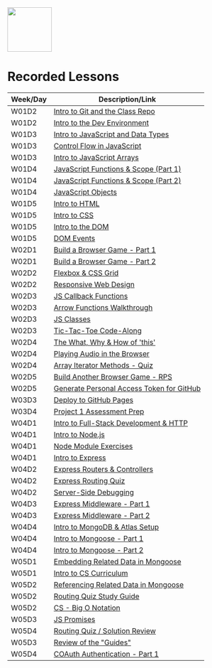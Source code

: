 <img src="https://i.imgur.com/2y0Lyzy.png" height="100">

# Recorded Lessons

| Week/Day | Description/Link |
|---|---|
| W01D2 | [Intro to Git and the Class Repo](https://generalassembly.zoom.us/rec/share/5f_Qo87KofO1WfY7HvaDxwZY4JqpQaAGdIN7yaqjVdqrmGdlx54FUoOKyZSfXNOZ._CEQ2aaA1B0dxXsF?startTime=1655840709000) |
| W01D2 | [Intro to the Dev Environment](https://generalassembly.zoom.us/rec/share/5f_Qo87KofO1WfY7HvaDxwZY4JqpQaAGdIN7yaqjVdqrmGdlx54FUoOKyZSfXNOZ._CEQ2aaA1B0dxXsF?startTime=1655846731000) |
| W01D3 | [Intro to JavaScript and Data Types](https://generalassembly.zoom.us/rec/share/gUO3CZILfPtpmEl6W2oQ5TRpU3ChkovAT6HsT4jkXDeC6Mo2R264BLLr9Q6iHXGf.nRCG9Z-UreFLNFe4?startTime=1655913792000) |
| W01D3 | [Control Flow in JavaScript](https://generalassembly.zoom.us/rec/share/gUO3CZILfPtpmEl6W2oQ5TRpU3ChkovAT6HsT4jkXDeC6Mo2R264BLLr9Q6iHXGf.nRCG9Z-UreFLNFe4?startTime=1655918707000) |
| W01D3 | [Intro to JavaScript Arrays](https://generalassembly.zoom.us/rec/share/D3kK_rKXVEd0SFZt0hJCw8gfGgvvx2EA1X0u_3Dz6ShbO2ye8r0EjrIXisa4h3Al.p5VfPtCDnTmHWbNr?startTime=1655931006000) |
| W01D4 | [JavaScript Functions & Scope (Part 1)](https://generalassembly.zoom.us/rec/share/sa3s8c28lSZkdeZmLVTBqnbkKiu1vrDj6_UhU79oO6ETpfCjT3dQ5aLvnAEwUths.F7rxbSuRaujkes5U?startTime=1656000009000) |
| W01D4 | [JavaScript Functions & Scope (Part 2)](https://generalassembly.zoom.us/rec/share/sa3s8c28lSZkdeZmLVTBqnbkKiu1vrDj6_UhU79oO6ETpfCjT3dQ5aLvnAEwUths.F7rxbSuRaujkes5U?startTime=1656007331000) |
| W01D4 | [JavaScript Objects](https://generalassembly.zoom.us/rec/share/nulONlKmdGwJvWoKef0kVMMVM3cNXMO7g9wtR_XrpfqtPjYJXQMM1i1IW84Z3-Ge.nnlReUufLozvJQXf?startTime=1656015759000) |
| W01D5 | [Intro to HTML](https://generalassembly.zoom.us/rec/share/PHXGAofnk7kdWEd51McdkDl_ws_oI4SvXcbfGO3_ioEQYW_4qZnwgoAGvd92CaRl.kqoLR13a_nTIFWT-?startTime=1656086407000) |
| W01D5 | [Intro to CSS](https://generalassembly.zoom.us/rec/share/PHXGAofnk7kdWEd51McdkDl_ws_oI4SvXcbfGO3_ioEQYW_4qZnwgoAGvd92CaRl.kqoLR13a_nTIFWT-?startTime=1656090919000) |
| W01D5 | [Intro to the DOM](https://generalassembly.zoom.us/rec/share/ZWp9CbeMfB1zZZw1drvaOOkr6gz1Y2ojXuJCa-oaZYlb7Ib4nIWICN3Mk8Le4zHv.WbjGAr9aoesJXOjQ?startTime=1656099911000) |
| W01D5 | [DOM Events](https://generalassembly.zoom.us/rec/play/XZg1YDaY_4ZC5JXeRmYjMI_AA2a2QlVeUvDtV8VTZ80Ql2N59ouAF3ygLlfivQMU3bhZFAwK-iQXRsne.zeHw3VaMzSSCrGEc?startTime=1648158551000) |
| W02D1 | [Build a Browser Game - Part 1](https://generalassembly.zoom.us/rec/share/WvdidQhv8q3gevU8NlPrzmBNUFl1M3EJAEcZKlUqBFbNCUIhgRcXj3LlLMi9ZGOI.iCDJtIqLfcgQy5AW?startTime=1656345610000) |
| W02D1 | [Build a Browser Game - Part 2](https://generalassembly.zoom.us/rec/share/FttvegaUyIzJzp-FjMu9o3qw9Q9xt1JMPLRc4-5jkXId1sDnDY7Ucql_N8_UqoKj.Fy3sXN3DAyXUqNIc?startTime=1656359111000) |
| W02D2 | [Flexbox & CSS Grid](https://generalassembly.zoom.us/rec/share/nzhTX60TMxe0_Uh_CRNooD8T9OWyX5EjN1KK614oEFRVPJ6zvhsOSGyzzwQtwhvX.fc_j2LcJkzl2wUuu?startTime=1656432011000) |
| W02D2 | [Responsive Web Design](https://generalassembly.zoom.us/rec/share/wZkgkPa4suqtBY5mdIWDifKuMPpFgacVaTtAci9KIQeN37tVhqbNM2NywZkY8LWW.1pFtCgBxkxksnrHt?startTime=1656452744000) |
| W02D3 | [JS Callback Functions](https://generalassembly.zoom.us/rec/share/xbO1QshLtsx1Y9y2yCd5huKzSGAR1T92bzerht9UYekx1mBylStonwl4yP5ZsFb5.1-9socaGYRsavWa_?startTime=1656518407000) |
| W02D3 | [Arrow Functions Walkthrough](https://generalassembly.zoom.us/rec/share/9FnzsrRa3wEhOMDgt38FcCwDAeMEznOIvpOJ4XHQb-fHATVexdoVLVU3vxER0De8.Stj5XVborl33hkWU?startTime=1656532099000) |
| W02D3 | [JS Classes](https://generalassembly.zoom.us/rec/share/9FnzsrRa3wEhOMDgt38FcCwDAeMEznOIvpOJ4XHQb-fHATVexdoVLVU3vxER0De8.Stj5XVborl33hkWU?startTime=1656533900000) |
| W02D3 | [Tic-Tac-Toe Code-Along](https://generalassembly.zoom.us/rec/share/9FnzsrRa3wEhOMDgt38FcCwDAeMEznOIvpOJ4XHQb-fHATVexdoVLVU3vxER0De8.Stj5XVborl33hkWU?startTime=1656540908000) |
| W02D4 | [The What, Why & How of 'this'](https://generalassembly.zoom.us/rec/share/1QNDiNDoW6VDHBV1gAYvOPCRXS4EsrqCG3Ysn8nv-5k4V4SP-HuOA6xKsYO416Xw.RHNLCdRRSrkQt5Aa?startTime=1656604805000) |
| W02D4 | [Playing Audio in the Browser](https://generalassembly.zoom.us/rec/share/1QNDiNDoW6VDHBV1gAYvOPCRXS4EsrqCG3Ysn8nv-5k4V4SP-HuOA6xKsYO416Xw.RHNLCdRRSrkQt5Aa?startTime=1656608758000) |
| W02D4 | [Array Iterator Methods - Quiz](https://generalassembly.zoom.us/rec/share/1QNDiNDoW6VDHBV1gAYvOPCRXS4EsrqCG3Ysn8nv-5k4V4SP-HuOA6xKsYO416Xw.RHNLCdRRSrkQt5Aa?startTime=1656612008000) |
| W02D5 | [Build Another Browser Game - RPS](https://generalassembly.zoom.us/rec/share/LSHa60yl7E6DrHrHay9dWgvqlsFeo28rpZN5rMbJmdm9HAbbyQEcv30k42eHjGXO.tkf0uES8GcVf0EHh?startTime=1656691207000) |
| W02D5 | [Generate Personal Access Token for GitHub](https://generalassembly.zoom.us/rec/share/rYka-RcYqLkatEdPpfZlEkI_WiTI5Gqnow9v9D99KX7DR-QE-0g8PV_FQuxZdRY_.ST51C8V-lZO6S5_W?startTime=1656705124000) |
| W03D3 | [Deploy to GitHub Pages](https://generalassembly.zoom.us/rec/share/Q-irVOHnl864QHfIXzgvKZqSW5wnLEpFraccQkC0vMnALxHzpH19beDwficT2wJc.LqJAh318yaTwZQ5_?startTime=1657136708000) |
| W03D4 | [Project 1 Assessment Prep](https://generalassembly.zoom.us/rec/share/Bh_Oz-BfB19KrUBvCHPb9HJf38WFjhFezwCYjhiyFa0jbbSv0GcpULLdtNfFl59T.7QuGxfLbdhIwE4As?startTime=1657223113000) |
| W04D1 | [Intro to Full-Stack Development & HTTP](https://generalassembly.zoom.us/rec/share/-CsR94VOqTmi_ePHSYRKh6GzdQYdEiFopKEfP4NHyjgMIW6rtCEHVbuKIp5cYW7e.aNAs8tCA5ODNFM9R?startTime=1657555206000) |
| W04D1 | [Intro to Node.js](https://generalassembly.zoom.us/rec/share/-CsR94VOqTmi_ePHSYRKh6GzdQYdEiFopKEfP4NHyjgMIW6rtCEHVbuKIp5cYW7e.aNAs8tCA5ODNFM9R?startTime=1657559706000) |
| W04D1 | [Node Module Exercises](https://generalassembly.zoom.us/rec/share/MBx_zV_48GQTYnij2ZgzmIQUzz7ZTH_h9BtaFinfsWWVzLpcKHHAI_bAZjIGL9OG.lWSd8hDHTj-49o4W?startTime=1657568706000) |
| W04D1 | [Intro to Express](https://generalassembly.zoom.us/rec/share/MBx_zV_48GQTYnij2ZgzmIQUzz7ZTH_h9BtaFinfsWWVzLpcKHHAI_bAZjIGL9OG.lWSd8hDHTj-49o4W?startTime=1657570625000) |
| W04D2 | [Express Routers & Controllers](https://generalassembly.zoom.us/rec/share/FMs51ddoWQGAaz-jI6_uVak8uCpFR7KI9qBL6_gd9ljTvVU3jkeGSy6cGd0cHfyx.hwM7Q0KD31SHtFZs?startTime=1657641607000) |
| W04D2 | [Express Routing Quiz](https://generalassembly.zoom.us/rec/share/8sGl0CC4HXKWw8hSQn8XGmqUlvcwUQrstiHVRsM_E7jaPVUKOZU5TYNNU5QH3a2U.BAqP-z_nqcTCoNJn?startTime=1657662305000) |
| W04D2 | [Server-Side Debugging](https://generalassembly.zoom.us/rec/share/8sGl0CC4HXKWw8hSQn8XGmqUlvcwUQrstiHVRsM_E7jaPVUKOZU5TYNNU5QH3a2U.BAqP-z_nqcTCoNJn?startTime=1657669508000) |
| W04D3 | [Express Middleware - Part 1](https://generalassembly.zoom.us/rec/share/1VnkGjj9vnakn9SkM41lWaKWKfs8yEDfV4j8HeQArG8lpDnKCHR9rqXXQDJQ424a.8bWMq3sYANAwErcK?startTime=1657728750000) |
| W04D3 | [Express Middleware - Part 2](https://generalassembly.zoom.us/rec/share/tKetzygiIAkFBUNKScpBJOb4TTUNbpW2HD8nvzOyAr6CE1sPI04uaah-TgotSnDI.-HO9ZJ4olOCFOwqr?startTime=1657741506000) |
| W04D4 | [Intro to MongoDB & Atlas Setup](https://generalassembly.zoom.us/rec/share/T47fO9Vaf0ki3gKhz6GhcZX9loKFxsIQ9B3ep17AQVGpQOQKEt1UZApJcTNV.R9uvuc-1-SzBHV9N?startTime=1657814406000) |
| W04D4 | [Intro to Mongoose - Part 1](https://generalassembly.zoom.us/rec/share/T47fO9Vaf0ki3gKhz6GhcZX9loKFxsIQ9B3ep17AQVGpQOQKEt1UZApJcTNV.R9uvuc-1-SzBHV9N?startTime=1657819511000) |
| W04D4 | [Intro to Mongoose - Part 2](https://generalassembly.zoom.us/rec/share/sgwhOcNVcjtr12JRCAiyCnkHRoPNmLGQRxScLEp0-2p0Zrcg87qAnku5voOkZqaC.1MW43SkgQkdb37cU?startTime=1657827905000) |
| W05D1 | [Embedding Related Data in Mongoose](https://generalassembly.zoom.us/rec/share/yV_GkCbnGpBE6p7HAnP14k4rkqPJcEaPV_Sb7cWqhKX3KFLMH7VpddulupHcuiQI.cT5bhP0BYvEC8ASI?startTime=1658160004000) |
| W05D1 | [Intro to CS Curriculum](https://generalassembly.zoom.us/rec/share/YN5UZTBCUvTFdk91OSFuETtJEaVrA-ROeNtpj3ISzLdnOgYwDWNtpFJBKKSrzNHy.duhGvIO_J6P5SXtq?startTime=1658173506000) |
| W05D2 | [Referencing Related Data in Mongoose](https://generalassembly.zoom.us/rec/share/o54jFRvcnwhzlZ1EnpjRChQvmbP8WfIF8pzEeLqWsT0KdksPfwmF04xJHexU6PGI.owALbfWa6TQASASa?startTime=1658246406000) |
| W05D2 | [Routing Quiz Study Guide](https://generalassembly.zoom.us/rec/share/Ii-fcRkpyvU6P__IRo1Qoa-5zb0leE_cw3IZDr8OXsR97of5FimpzSjgilWGc-Jy.9-J8eber4FQp94UO?startTime=1658267106000) |
| W05D2 | [CS - Big O Notation](https://generalassembly.zoom.us/rec/share/Ii-fcRkpyvU6P__IRo1Qoa-5zb0leE_cw3IZDr8OXsR97of5FimpzSjgilWGc-Jy.9-J8eber4FQp94UO?startTime=1658272506000) |
| W05D3 | [JS Promises](https://generalassembly.zoom.us/rec/share/CxqQC4KQtdE6GsQyO1zzh66gVDuiLjvk9-4ulsXLOBQOnlNViQAETS0quK145DeP.uMVZtyJW5zS9dPrF?startTime=1658332804000) |
| W05D4 | [Routing Quiz / Solution Review](https://generalassembly.zoom.us/rec/share/sTGMSZGdFWb9rmzu5ony934fH_7xHJOQzdgBlxKaP0xxZaY7togzZ7wJtKz_NzR6.3MzSot-v_hwa6rEI?startTime=1658346557000) |
| W05D3 | [Review of the "Guides"](https://generalassembly.zoom.us/rec/share/DvgFFWyO7dJwmWLjFiPb4XH3SKW-GLz_davIK-Cb80frndxs2njq9Aezi7h2sETu.ZdcXTiTZ1YKuFPaw?startTime=1658419206000) |
| W05D4 | [COAuth Authentication - Part 1](https://generalassembly.zoom.us/rec/share/DvgFFWyO7dJwmWLjFiPb4XH3SKW-GLz_davIK-Cb80frndxs2njq9Aezi7h2sETu.ZdcXTiTZ1YKuFPaw?startTime=1658420294000) |
